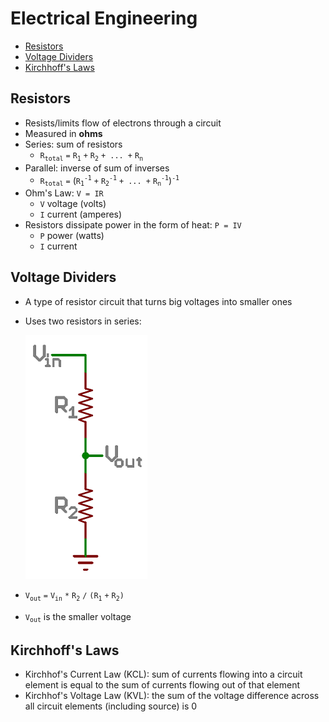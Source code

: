 # Electrical Engineering
+ [Resistors](#ee-resistors)
+ [Voltage Dividers](#ee-voltdiv)
+ [Kirchhoff's Laws](#ee-kirchhofflaws)
## Resistors <a id="ee-resistors"></a>
+ Resists/limits flow of electrons through a circuit
+ Measured in **ohms**
+ Series: sum of resistors
	+ `R`<sub>`total`</sub> `=` `R`<sub>`1`</sub> `+` `R`<sub>`2`</sub> `+ ... +` `R`<sub>`n`</sub>
+ Parallel: inverse of sum of inverses
	+ `R`<sub>`total`</sub> `=` (`R`<sub>`1`</sub><sup>`-1`</sup> `+` `R`<sub>`2`</sub><sup>`-1`</sup> `+ ... +` `R`<sub>`n`</sub><sup>`-1`</sup>)<sup>`-1`</sup>
+ Ohm's Law: `V = IR`
	+ `V` voltage (volts)
	+ `I` current (amperes)
+ Resistors dissipate power in the form of heat: `P = IV`
	+ `P` power (watts)
	+ `I` current
## Voltage Dividers <a id="ee-voltdiv"></a>
+ A type of resistor circuit that turns big voltages into smaller ones
+ Uses two resistors in series:

	![Diagram of a voltage divider](volt_div.png)
+ `V`<sub>`out`</sub> `=` `V`<sub>`in`</sub> `*` `R`<sub>`2`</sub> `/` `(R`<sub>`1`</sub> `+` `R`<sub>`2`</sub>`)`
+ `V`<sub>`out`</sub> is the smaller voltage
## Kirchhoff's Laws <a id="ee-kirchhofflaws"></a>
+ Kirchhof's Current Law (KCL): sum of currents flowing into a circuit element is equal to the sum of currents flowing out of that element
+ Kirchhof's Voltage Law (KVL): the sum of the voltage difference across all circuit elements (including source) is 0